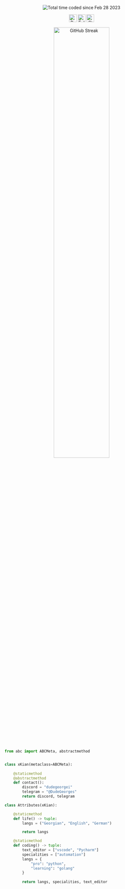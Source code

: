 <p align="center">
  <img src="https://wakatime.com/badge/user/839267df-3912-44c6-97f4-9e3f0425b716.svg" alt="Total time coded since Feb 28 2023" />
</p>

<p align="center">
  <img height="25" src="https://api.visitorbadge.io/api/VisitorHit?user=DudeGeorgeTG&countColor=%234a12ba" alt="Profile Views"/>
  <img height="25" src="https://img.shields.io/github/followers/DudeGeorgeTG?color=4a12ba&style=for-the-badge&logo=github&label=Follow" alt="Followers"/>
  <img height="25" src="https://img.shields.io/github/stars/DudeGeorgeTG?color=4a12ba&style=for-the-badge&logo=github&label=Stars" alt="Stars"/>
</p>

<p align="center"> 
    <img src="https://github-readme-streak-stats-eta-three.vercel.app?user=DudeGeorgeTG&theme=tokyonight&hide_border=true" alt="GitHub Streak" width="60%">
</p>

```python
from abc import ABCMeta, abstractmethod


class xKian(metaclass=ABCMeta):
    
    @staticmethod
    @abstractmethod
    def contact():
        discord = "dudegeorgei"
        telegram = "@DudeGeorges"
        return discord, telegram

class Attributes(xKian):

    @staticmethod
    def life() -> tuple:
        langs = ("Georgian", "English", "German")

        return langs

    @staticmethod
    def coding() -> tuple:
        text_editor = ["vscode", "Pycharm"]
        specialities = ["automation"]
        langs = {
            "pro": "python", 
            "learning": "golang"
        }
        
        return langs, specialities, text_editor
```

